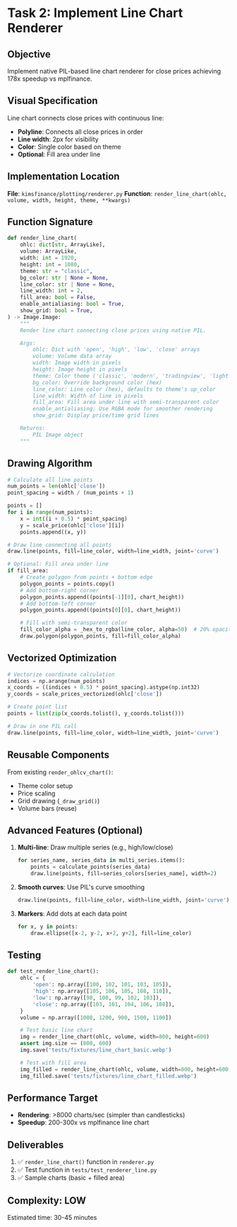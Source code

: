 # Task 2: Implement Line Chart Renderer

## Objective
Implement native PIL-based line chart renderer for close prices achieving 178x speedup vs mplfinance.

## Visual Specification

Line chart connects close prices with continuous line:
- **Polyline**: Connects all close prices in order
- **Line width**: 2px for visibility
- **Color**: Single color based on theme
- **Optional**: Fill area under line

## Implementation Location
**File**: `kimsfinance/plotting/renderer.py`
**Function**: `render_line_chart(ohlc, volume, width, height, theme, **kwargs)`

## Function Signature
```python
def render_line_chart(
    ohlc: dict[str, ArrayLike],
    volume: ArrayLike,
    width: int = 1920,
    height: int = 1080,
    theme: str = "classic",
    bg_color: str | None = None,
    line_color: str | None = None,
    line_width: int = 2,
    fill_area: bool = False,
    enable_antialiasing: bool = True,
    show_grid: bool = True,
) -> Image.Image:
    """
    Render line chart connecting close prices using native PIL.

    Args:
        ohlc: Dict with 'open', 'high', 'low', 'close' arrays
        volume: Volume data array
        width: Image width in pixels
        height: Image height in pixels
        theme: Color theme ('classic', 'modern', 'tradingview', 'light')
        bg_color: Override background color (hex)
        line_color: Line color (hex), defaults to theme's up_color
        line_width: Width of line in pixels
        fill_area: Fill area under line with semi-transparent color
        enable_antialiasing: Use RGBA mode for smoother rendering
        show_grid: Display price/time grid lines

    Returns:
        PIL Image object
    """
```

## Drawing Algorithm

```python
# Calculate all line points
num_points = len(ohlc['close'])
point_spacing = width / (num_points + 1)

points = []
for i in range(num_points):
    x = int((i + 0.5) * point_spacing)
    y = scale_price(ohlc['close'][i])
    points.append((x, y))

# Draw line connecting all points
draw.line(points, fill=line_color, width=line_width, joint='curve')

# Optional: Fill area under line
if fill_area:
    # Create polygon from points + bottom edge
    polygon_points = points.copy()
    # Add bottom-right corner
    polygon_points.append((points[-1][0], chart_height))
    # Add bottom-left corner
    polygon_points.append((points[0][0], chart_height))

    # Fill with semi-transparent color
    fill_color_alpha = _hex_to_rgba(line_color, alpha=50)  # 20% opacity
    draw.polygon(polygon_points, fill=fill_color_alpha)
```

## Vectorized Optimization

```python
# Vectorize coordinate calculation
indices = np.arange(num_points)
x_coords = ((indices + 0.5) * point_spacing).astype(np.int32)
y_coords = scale_prices_vectorized(ohlc['close'])

# Create point list
points = list(zip(x_coords.tolist(), y_coords.tolist()))

# Draw in one PIL call
draw.line(points, fill=line_color, width=line_width, joint='curve')
```

## Reusable Components

From existing `render_ohlcv_chart()`:
- Theme color setup
- Price scaling
- Grid drawing (`_draw_grid()`)
- Volume bars (reuse)

## Advanced Features (Optional)

1. **Multi-line**: Draw multiple series (e.g., high/low/close)
   ```python
   for series_name, series_data in multi_series.items():
       points = calculate_points(series_data)
       draw.line(points, fill=series_colors[series_name], width=2)
   ```

2. **Smooth curves**: Use PIL's curve smoothing
   ```python
   draw.line(points, fill=line_color, width=line_width, joint='curve')
   ```

3. **Markers**: Add dots at each data point
   ```python
   for x, y in points:
       draw.ellipse([x-2, y-2, x+2, y+2], fill=line_color)
   ```

## Testing

```python
def test_render_line_chart():
    ohlc = {
        'open': np.array([100, 102, 101, 103, 105]),
        'high': np.array([105, 106, 105, 108, 110]),
        'low': np.array([98, 100, 99, 102, 103]),
        'close': np.array([103, 101, 104, 106, 108]),
    }
    volume = np.array([1000, 1200, 900, 1500, 1100])

    # Test basic line chart
    img = render_line_chart(ohlc, volume, width=800, height=600)
    assert img.size == (800, 600)
    img.save('tests/fixtures/line_chart_basic.webp')

    # Test with fill area
    img_filled = render_line_chart(ohlc, volume, width=800, height=600, fill_area=True)
    img_filled.save('tests/fixtures/line_chart_filled.webp')
```

## Performance Target
- **Rendering**: >8000 charts/sec (simpler than candlesticks)
- **Speedup**: 200-300x vs mplfinance line chart

## Deliverables
1. ✅ `render_line_chart()` function in `renderer.py`
2. ✅ Test function in `tests/test_renderer_line.py`
3. ✅ Sample charts (basic + filled area)

## Complexity: LOW
Estimated time: 30-45 minutes
